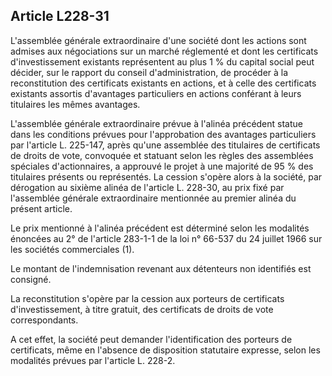 Article L228-31
----
L'assemblée générale extraordinaire d'une société dont les actions sont admises
aux négociations sur un marché réglementé et dont les certificats
d'investissement existants représentent au plus 1 % du capital social peut
décider, sur le rapport du conseil d'administration, de procéder à la
reconstitution des certificats existants en actions, et à celle des certificats
existants assortis d'avantages particuliers en actions conférant à leurs
titulaires les mêmes avantages.

L'assemblée générale extraordinaire prévue à l'alinéa précédent statue dans les
conditions prévues pour l'approbation des avantages particuliers par l'article
L. 225-147, après qu'une assemblée des titulaires de certificats de droits de
vote, convoquée et statuant selon les règles des assemblées spéciales
d'actionnaires, a approuvé le projet à une majorité de 95 % des titulaires
présents ou représentés. La cession s'opère alors à la société, par dérogation
au sixième alinéa de l'article L. 228-30, au prix fixé par l'assemblée générale
extraordinaire mentionnée au premier alinéa du présent article.

Le prix mentionné à l'alinéa précédent est déterminé selon les modalités
énoncées au 2° de l'article 283-1-1 de la loi n° 66-537 du 24 juillet 1966 sur
les sociétés commerciales (1).

Le montant de l'indemnisation revenant aux détenteurs non identifiés est
consigné.

La reconstitution s'opère par la cession aux porteurs de certificats
d'investissement, à titre gratuit, des certificats de droits de vote
correspondants.

A cet effet, la société peut demander l'identification des porteurs de
certificats, même en l'absence de disposition statutaire expresse, selon les
modalités prévues par l'article L. 228-2.
